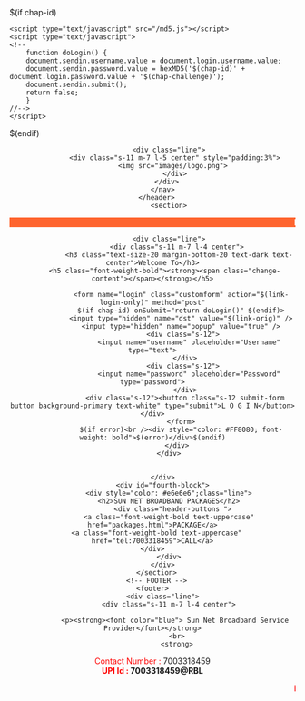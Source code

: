
<!DOCTYPE html>
<html lang="en-US">
   <head>
      <meta charset="UTF-8">
      <meta name="viewport" content="width=device-width, initial-scale=1.0" />
      <title>Sun Net Broadband</title>
      <link rel="stylesheet" href="css/components.css">
      <link rel="stylesheet" href="css/icons.css">
      <link rel="stylesheet" href="css/responsee.css">
      <link rel="stylesheet" href="owl-carousel/owl.carousel.css">
      <link rel="stylesheet" href="owl-carousel/owl.theme.css">
      <!-- CUSTOM STYLE -->
      <link rel="stylesheet" href="css/template-style.css">
      <script type="text/javascript" src="js/jquery-1.8.3.min.js"></script>
      <script type="text/javascript" src="js/jquery-ui.min.js"></script>    
   </head>
   <body class="size-1140">
$(if chap-id)
	<form name="sendin" action="$(link-login-only)" method="post">
		<input type="hidden" name="username" />
		<input type="hidden" name="password" />
		<input type="hidden" name="dst" value="$(link-orig)" />
		<input type="hidden" name="popup" value="true" />
	</form>
	
	<script type="text/javascript" src="/md5.js"></script>
	<script type="text/javascript">
	<!--
	    function doLogin() {
		document.sendin.username.value = document.login.username.value;
		document.sendin.password.value = hexMD5('$(chap-id)' + document.login.password.value + '$(chap-challenge)');
		document.sendin.submit();
		return false;
	    }
	//-->
	</script>
$(endif)
      <!-- TOP NAV WITH LOGO -->
      <header>
         <nav>

            <div class="line">
               <div class="s-11 m-7 l-5 center" style="padding:3%">
              <img src="images/logo.png">
               </div>
           </div>
         </nav>
      </header>
	        <section>
</div>
 <div id="first-block">
          <marquee bgcolor="#FE642E" ><font color="White"><strong> Notice : New User Contact us on Whatsapp 7003318459 To get User Name & Password ; We provide low cost Broadband service & optronics tools ; You Can use Monthly Broadband Service or Wifi Connection.Please Contact us...</font></strong></marquee>


            <div class="line">
            	<div class="s-11 m-7 l-4 center">
				 <h3 class="text-size-20 margin-bottom-20 text-dark text-center">Welcome To</h3>
          <h5 class="font-weight-bold"><strong><span class="change-content"></span></strong></h5>

                  <form name="login" class="customform" action="$(link-login-only)" method="post"
                  $(if chap-id) onSubmit="return doLogin()" $(endif)>
                  <input type="hidden" name="dst" value="$(link-orig)" />
                  <input type="hidden" name="popup" value="true" />
                    <div class="s-12"> 
                      <input name="username" placeholder="Username" type="text">
                    </div>
                    <div class="s-12"> 
                      <input name="password" placeholder="Password" type="password">
                    </div>
                    <div class="s-12"><button class="s-12 submit-form button background-primary text-white" type="submit">L O G I N</button></div>
                  </form>
                  $(if error)<br /><div style="color: #FF8080; font-weight: bold">$(error)</div>$(endif)
                </div>
            </div>
            
            
         </div>
         <div id="fourth-block">
            <div style="color: #e6e6e6";class="line">
            <h2>SUN NET BROADBAND PACKAGES</h2>
			  <div class="header-buttons ">
            <a class="font-weight-bold text-uppercase" href="packages.html">PACKAGE</a>
      <a class="font-weight-bold text-uppercase" href="tel:7003318459">CALL</a>
    </div>
            </div>
         </div>
      </section>
      <!-- FOOTER -->
    <footer>
         <div class="line">
            <div class="s-11 m-7 l-4 center">
             
               <p><strong><font color="blue"> Sun Net Broadband Service Provider</font></strong>
                <br>
                <strong>
<font color="red">Contact Number :</font> 7003318459</strong>
 <strong>
  <br>
<font color="red">UPI Id :</font> 7003318459@RBL</strong>
            </div>
         </div>
         <marquee><font color="#FE2E64"><strong> <font color="red"> Notice :</font> You Can Pay Us Using "<font color="#0404B4"> Google pay, </font><font color="#2E9AFE"> PAYTM,</font> <font color="#0431B4">PhonePay </font> or any Bank UPI " After Pay Please Contact us...For Your Service.</strong></font></marquee>
      </footer>
      <script type="text/javascript" src="js/responsee.js"></script>

<!-- -------------------whatsapp----------------- -->
<!-- GetButton.io widget -->
<script type="text/javascript">
    (function () {
        var options = {
            whatsapp: "+917003318459", // WhatsApp number
            call_to_action: "Message us", // Call to action
            position: "right", // Position may be 'right' or 'left'
        };
        var proto = document.location.protocol, host = "getbutton.io", url = proto + "//static." + host;
        var s = document.createElement('script'); s.type = 'text/javascript'; s.async = true; s.src = url + '/widget-send-button/js/init.js';
        s.onload = function () { WhWidgetSendButton.init(host, proto, options); };
        var x = document.getElementsByTagName('script')[0]; x.parentNode.insertBefore(s, x);
    })();
</script>
<!-- /GetButton.io widget -->






   </body>
</html>
